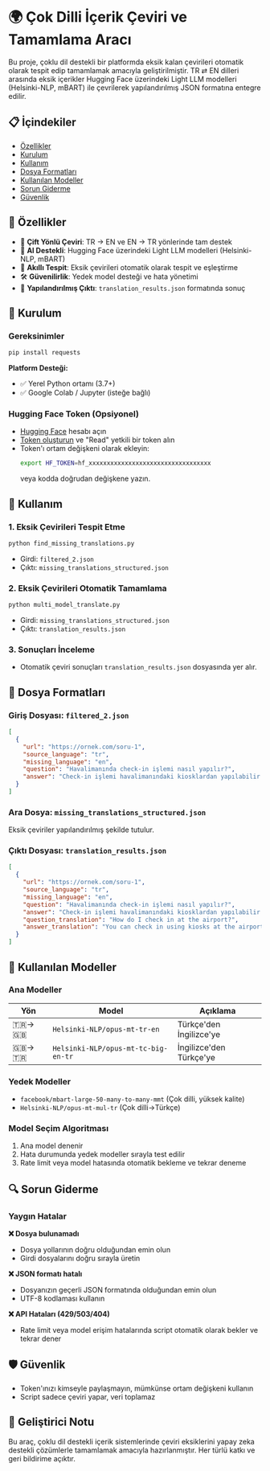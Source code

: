 # 🌍 Çok Dilli İçerik Çeviri ve Tamamlama Aracı

Bu proje, çoklu dil destekli bir platformda eksik kalan çevirileri otomatik olarak tespit edip tamamlamak amacıyla geliştirilmiştir. TR ⇄ EN dilleri arasında eksik içerikler Hugging Face üzerindeki Light LLM modelleri (Helsinki-NLP, mBART) ile çevrilerek yapılandırılmış JSON formatına entegre edilir.

## 📋 İçindekiler
- [Özellikler](#-özellikler)
- [Kurulum](#-kurulum)
- [Kullanım](#-kullanım)
- [Dosya Formatları](#-dosya-formatları)
- [Kullanılan Modeller](#-kullanılan-modeller)
- [Sorun Giderme](#-sorun-giderme)
- [Güvenlik](#️-güvenlik)

## 🔧 Özellikler
- 🔁 **Çift Yönlü Çeviri**: TR → EN ve EN → TR yönlerinde tam destek
- 🤖 **AI Destekli**: Hugging Face üzerindeki Light LLM modelleri (Helsinki-NLP, mBART)
- 🧠 **Akıllı Tespit**: Eksik çevirileri otomatik olarak tespit ve eşleştirme
- 🛠️ **Güvenilirlik**: Yedek model desteği ve hata yönetimi
- 📂 **Yapılandırılmış Çıktı**: `translation_results.json` formatında sonuç

## 🚀 Kurulum

### Gereksinimler
```bash
pip install requests
```

**Platform Desteği:**
- ✅ Yerel Python ortamı (3.7+)
- ✅ Google Colab / Jupyter (isteğe bağlı)

### Hugging Face Token (Opsiyonel)
- [Hugging Face](https://huggingface.co/join) hesabı açın
- [Token oluşturun](https://huggingface.co/settings/tokens) ve "Read" yetkili bir token alın
- Token'ı ortam değişkeni olarak ekleyin:
  ```bash
  export HF_TOKEN=hf_xxxxxxxxxxxxxxxxxxxxxxxxxxxxxxxxxx
  ```
  veya kodda doğrudan değişkene yazın.

## 🚀 Kullanım

### 1. Eksik Çevirileri Tespit Etme
```bash
python find_missing_translations.py
```
- Girdi: `filtered_2.json`
- Çıktı: `missing_translations_structured.json`

### 2. Eksik Çevirileri Otomatik Tamamlama
```bash
python multi_model_translate.py
```
- Girdi: `missing_translations_structured.json`
- Çıktı: `translation_results.json`

### 3. Sonuçları İnceleme
- Otomatik çeviri sonuçları `translation_results.json` dosyasında yer alır.

## 📁 Dosya Formatları

### Giriş Dosyası: `filtered_2.json`
```json
[
  {
    "url": "https://ornek.com/soru-1",
    "source_language": "tr",
    "missing_language": "en",
    "question": "Havalimanında check-in işlemi nasıl yapılır?",
    "answer": "Check-in işlemi havalimanındaki kiosklardan yapılabilir."
  }
]
```

### Ara Dosya: `missing_translations_structured.json`
Eksik çeviriler yapılandırılmış şekilde tutulur.

### Çıktı Dosyası: `translation_results.json`
```json
[
  {
    "url": "https://ornek.com/soru-1",
    "source_language": "tr",
    "missing_language": "en",
    "question": "Havalimanında check-in işlemi nasıl yapılır?",
    "answer": "Check-in işlemi havalimanındaki kiosklardan yapılabilir.",
    "question_translation": "How do I check in at the airport?",
    "answer_translation": "You can check in using kiosks at the airport."
  }
]
```

## 🤖 Kullanılan Modeller

### Ana Modeller
| Yön | Model | Açıklama |
|-----|-------|----------|
| 🇹🇷→🇬🇧 | `Helsinki-NLP/opus-mt-tr-en` | Türkçe'den İngilizce'ye |
| 🇬🇧→🇹🇷 | `Helsinki-NLP/opus-mt-tc-big-en-tr` | İngilizce'den Türkçe'ye |

### Yedek Modeller
- `facebook/mbart-large-50-many-to-many-mmt` (Çok dilli, yüksek kalite)
- `Helsinki-NLP/opus-mt-mul-tr` (Çok dilli→Türkçe)

### Model Seçim Algoritması
1. Ana model denenir
2. Hata durumunda yedek modeller sırayla test edilir
3. Rate limit veya model hatasında otomatik bekleme ve tekrar deneme

## 🔍 Sorun Giderme

### Yaygın Hatalar
**❌ Dosya bulunamadı**
- Dosya yollarının doğru olduğundan emin olun
- Girdi dosyalarını doğru sırayla üretin

**❌ JSON formatı hatalı**
- Dosyanızın geçerli JSON formatında olduğundan emin olun
- UTF-8 kodlaması kullanın

**❌ API Hataları (429/503/404)**
- Rate limit veya model erişim hatalarında script otomatik olarak bekler ve tekrar dener

## 🛡️ Güvenlik
- Token'ınızı kimseyle paylaşmayın, mümkünse ortam değişkeni kullanın
- Script sadece çeviri yapar, veri toplamaz

## 👤 Geliştirici Notu

Bu araç, çoklu dil destekli içerik sistemlerinde çeviri eksiklerini yapay zeka destekli çözümlerle tamamlamak amacıyla hazırlanmıştır. Her türlü katkı ve geri bildirime açıktır. 